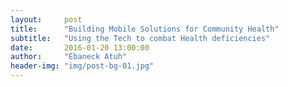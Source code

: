 ```yaml
---
layout:     post
title:      "Building Mobile Solutions for Community Health"
subtitle:   "Using the Tech to combat Health deficiencies"
date:       2016-01-20 13:00:00
author:     "Ebaneck Atuh"
header-img: "img/post-bg-01.jpg"
---
```


